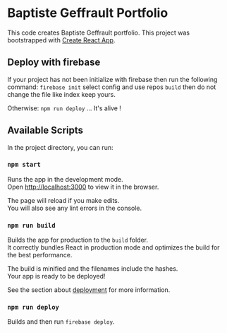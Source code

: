 # Baptiste Geffrault Portfolio

This code creates Baptiste Geffrault portfolio.
This project was bootstrapped with [Create React App](https://github.com/facebook/create-react-app).

## Deploy with firebase

If your project has not been initialize with firebase then run the following command:
`firebase init` select config and use repos `build` then do not change the file like index keep yours.

Otherwise:
`npm run deploy` ... It's alive !

## Available Scripts

In the project directory, you can run:

### `npm start`

Runs the app in the development mode.\
Open [http://localhost:3000](http://localhost:3000) to view it in the browser.

The page will reload if you make edits.\
You will also see any lint errors in the console.

### `npm run build`

Builds the app for production to the `build` folder.\
It correctly bundles React in production mode and optimizes the build for the best performance.

The build is minified and the filenames include the hashes.\
Your app is ready to be deployed!

See the section about [deployment](https://facebook.github.io/create-react-app/docs/deployment) for more information.

### `npm run deploy`

Builds and then run `firebase deploy`.
